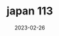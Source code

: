 ---
weight: 113
images: 
- /images/Japan/DSCF9838.jpg
title: japan 113
date: 2023-02-26
tags:
- japan
---